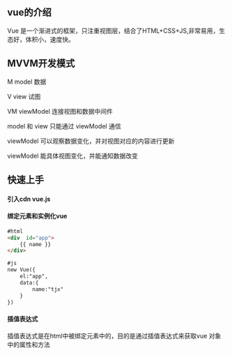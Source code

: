 ## vue的介绍

Vue 是一个渐进式的框架，只注重视图层，结合了HTML+CSS+JS,非常易用，生态好，体积小，速度快。



## MVVM开发模式

M model 数据

V  view 试图

VM viewModel 连接视图和数据中间件

model 和 view 只能通过 viewModel 通信

viewModel 可以观察数据变化，并对视图对应的内容进行更新

viewModel 能具体视图变化，并能通知数据改变



## 快速上手

#### 引入cdn vue.js

<script src="https://cdn.bootcdn.net/ajax/libs/vue/3.0.2/vue.cjs.js"></script>

#### 绑定元素和实例化vue

```html
#html
<div  id="app">
	{{ name }}
</div>

#js
new Vue({
	el:"app",
	data:{
		name:"tjx"
	}
})

```



#### 插值表达式

插值表达式是在html中被绑定元素中的，目的是通过插值表达式来获取vue 对象中的属性和方法



